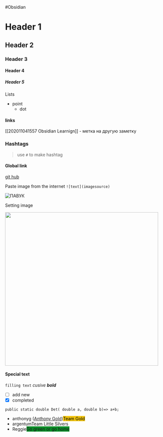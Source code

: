 #Obsidian
# Header 1
## Header 2
### Header 3
#### Header 4
##### Header 5

Lists 
- point
	- dot

#### links 
[[202011041557 Obsidian Learnign]] - метка на другую заметку
 ### Hashtags
 >use `#` to make hashtag
 
 #### Global link
 [git hub](https://github.com/)
 
Paste image from the internet
``![text](imagesource)``

![ПАВУК](https://cs10.pikabu.ru/post_img/big/2020/04/18/7/158721021619479005.jpg)

Setting image

<img width="500" height="500" src="https://cs10.pikabu.ru/post_img/big/2020/04/18/7/158721021619479005.jpg">

#### Special text 
`filling text`
*cusive*
***bold***
- [ ] add new
- [x] completed  

```dotnet
public static double Det( double a, double b)=> a+b; 
```


- anthonyg ([Anthony Gold](https://www.anthonypgold.com/))<span class='flair mod-pop' style='background-color:#F1C40F;color:#000;'>Team Gold</span>
- argentum<span class='flair mod-pop'>Team Little Silvers</span>
- Reggie<span class='flair mod-pop' style='background-color:#0a8c28'>Go green or go home</span>

